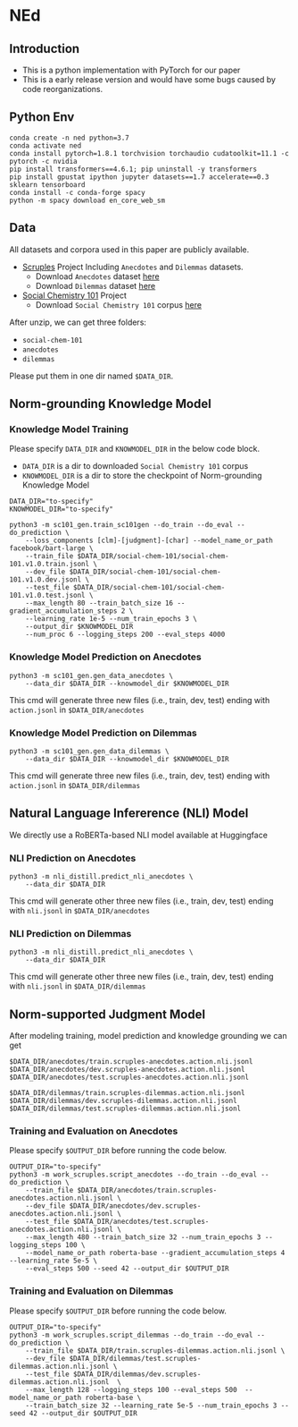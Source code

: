 # NEd

## Introduction

- This is a python implementation with PyTorch for our paper
- This is a early release version and would have some bugs caused by code reorganizations. 


## Python Env

```
conda create -n ned python=3.7
conda activate ned
conda install pytorch=1.8.1 torchvision torchaudio cudatoolkit=11.1 -c pytorch -c nvidia
pip install transformers==4.6.1; pip uninstall -y transformers
pip install gpustat ipython jupyter datasets==1.7 accelerate==0.3 sklearn tensorboard
conda install -c conda-forge spacy
python -m spacy download en_core_web_sm
```

## Data 

All datasets and corpora used in this paper are publicly available. 


- [Scruples](https://github.com/allenai/scruples) Project Including `Anecdotes` and `Dilemmas` datasets. 
  - Download `Anecdotes` dataset [here](https://storage.googleapis.com/ai2-mosaic-public/projects/scruples/v1.0/data/anecdotes.tar.gz)
  - Download `Dilemmas` dataset [here](https://storage.googleapis.com/ai2-mosaic-public/projects/scruples/v1.0/data/dilemmas.tar.gz)
- [Social Chemistry 101](https://github.com/mbforbes/social-chemistry-101) Project
    - Download `Social Chemistry 101` corpus [here](https://storage.googleapis.com/ai2-mosaic-public/projects/social-chemistry/data/social-chem-101.zip)

After unzip, we can get three folders:
- `social-chem-101`
- `anecdotes`
- `dilemmas`

Please put them in one dir named `$DATA_DIR`.


## Norm-grounding Knowledge Model

### Knowledge Model Training

Please specify `DATA_DIR` and `KNOWMODEL_DIR` in the below code block. 
 - `DATA_DIR` is a dir to downloaded `Social Chemistry 101` corpus
 - `KNOWMODEL_DIR` is a dir to store the checkpoint of Norm-grounding Knowledge Model

```
DATA_DIR="to-specify"
KNOWMODEL_DIR="to-specify"

python3 -m sc101_gen.train_sc101gen --do_train --do_eval --do_prediction \
    --loss_components [clm]-[judgment]-[char] --model_name_or_path facebook/bart-large \
    --train_file $DATA_DIR/social-chem-101/social-chem-101.v1.0.train.jsonl \
    --dev_file $DATA_DIR/social-chem-101/social-chem-101.v1.0.dev.jsonl \
    --test_file $DATA_DIR/social-chem-101/social-chem-101.v1.0.test.jsonl \
    --max_length 80 --train_batch_size 16 --gradient_accumulation_steps 2 \
    --learning_rate 1e-5 --num_train_epochs 3 \
    --output_dir $KNOWMODEL_DIR
    --num_proc 6 --logging_steps 200 --eval_steps 4000
```

### Knowledge Model Prediction on Anecdotes

```
python3 -m sc101_gen.gen_data_anecdotes \
    --data_dir $DATA_DIR --knowmodel_dir $KNOWMODEL_DIR
```

This cmd will generate three new files (i.e., train, dev, test) ending with `action.jsonl` in `$DATA_DIR/anecdotes`

### Knowledge Model Prediction on Dilemmas

```
python3 -m sc101_gen.gen_data_dilemmas \
    --data_dir $DATA_DIR --knowmodel_dir $KNOWMODEL_DIR
```

This cmd will generate three new files (i.e., train, dev, test) ending with `action.jsonl` in `$DATA_DIR/dilemmas`

## Natural Language Infererence (NLI) Model

We directly use a RoBERTa-based NLI model available at Huggingface

### NLI Prediction on Anecdotes

```
python3 -m nli_distill.predict_nli_anecdotes \
    --data_dir $DATA_DIR
```

This cmd will generate other three new files (i.e., train, dev, test) ending with `nli.jsonl` in `$DATA_DIR/anecdotes`

### NLI Prediction on Dilemmas

```
python3 -m nli_distill.predict_nli_anecdotes \
    --data_dir $DATA_DIR
```

This cmd will generate other three new files (i.e., train, dev, test) ending with `nli.jsonl` in `$DATA_DIR/dilemmas`


## Norm-supported Judgment Model

After modeling training, model prediction and knowledge grounding we can get 
```
$DATA_DIR/anecdotes/train.scruples-anecdotes.action.nli.jsonl
$DATA_DIR/anecdotes/dev.scruples-anecdotes.action.nli.jsonl
$DATA_DIR/anecdotes/test.scruples-anecdotes.action.nli.jsonl

$DATA_DIR/dilemmas/train.scruples-dilemmas.action.nli.jsonl
$DATA_DIR/dilemmas/dev.scruples-dilemmas.action.nli.jsonl
$DATA_DIR/dilemmas/test.scruples-dilemmas.action.nli.jsonl
```

### Training and Evaluation on Anecdotes

Please specify `$OUTPUT_DIR` before running the code below. 

```
OUTPUT_DIR="to-specify"
python3 -m work_scruples.script_anecdotes --do_train --do_eval --do_prediction \
    --train_file $DATA_DIR/anecdotes/train.scruples-anecdotes.action.nli.jsonl \
    --dev_file $DATA_DIR/anecdotes/dev.scruples-anecdotes.action.nli.jsonl \
    --test_file $DATA_DIR/anecdotes/test.scruples-anecdotes.action.nli.jsonl \
    --max_length 480 --train_batch_size 32 --num_train_epochs 3 --logging_steps 100 \
    --model_name_or_path roberta-base --gradient_accumulation_steps 4 --learning_rate 5e-5 \
    --eval_steps 500 --seed 42 --output_dir $OUTPUT_DIR

```

### Training and Evaluation on Dilemmas

Please specify `$OUTPUT_DIR` before running the code below. 

```
OUTPUT_DIR="to-specify"
python3 -m work_scruples.script_dilemmas --do_train --do_eval --do_prediction \
    --train_file $DATA_DIR/train.scruples-dilemmas.action.nli.jsonl \
    --dev_file $DATA_DIR/dilemmas/test.scruples-dilemmas.action.nli.jsonl \
    --test_file $DATA_DIR/dilemmas/dev.scruples-dilemmas.action.nli.jsonl  \
    --max_length 128 --logging_steps 100 --eval_steps 500  --model_name_or_path roberta-base \
    --train_batch_size 32 --learning_rate 5e-5 --num_train_epochs 3 --seed 42 --output_dir $OUTPUT_DIR
```




